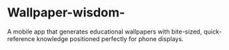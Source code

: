 # Wallpaper-wisdom-
A mobile app that generates educational wallpapers with bite-sized, quick-reference knowledge positioned perfectly for phone displays.
